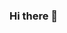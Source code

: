 ### Hi there 👋
<!--![Anurag's GitHub stats](https://github-readme-stats.vercel.app/api?username=techhyz&theme=ambient_gradient&show_icons=true)
-->


<!--
**techhyz/techhyz** is a ✨ _special_ ✨ repository because its `README.md` (this file) appears on your GitHub profile.

Here are some ideas to get you started:

- 🔭 I’m currently working on ...
- 🌱 I’m currently learning ...
- 👯 I’m looking to collaborate on ...
- 🤔 I’m looking for help with ...
- 💬 Ask me about ...
- 📫 How to reach me: ...
- 😄 Pronouns: ...
- ⚡ Fun fact: ...
-->
